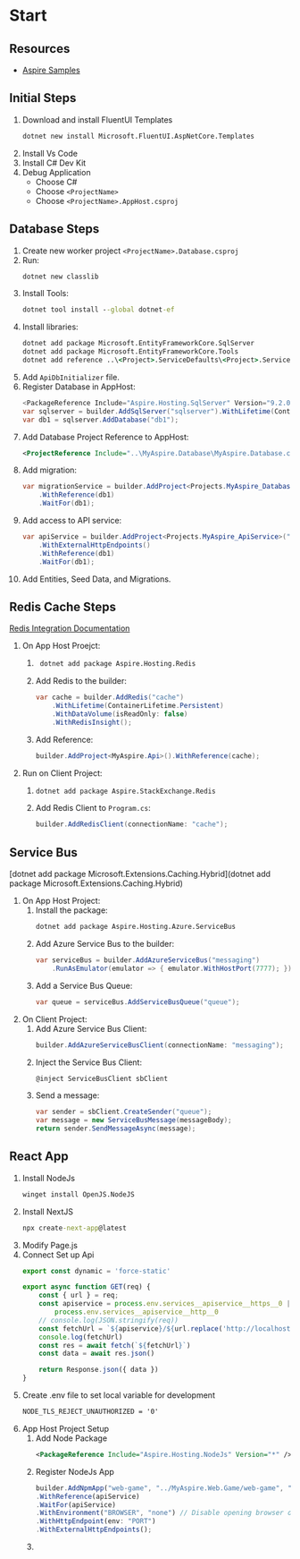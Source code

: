 # Start

## Resources
- [Aspire Samples](https://github.com/dotnet/aspire-samples.git)

## Initial Steps
1. Download and install FluentUI Templates
    ```cmd
    dotnet new install Microsoft.FluentUI.AspNetCore.Templates
    ```
2. Install Vs Code
3. Install C# Dev Kit
4. Debug Application
    - Choose C#
    - Choose `<ProjectName>`
    - Choose `<ProjectName>.AppHost.csproj`

## Database Steps
1. Create new worker project `<ProjectName>.Database.csproj`
2. Run:
    ```cmd
    dotnet new classlib
    ```
3. Install Tools:
    ```cmd
    dotnet tool install --global dotnet-ef
    ```
4. Install libraries:
    ```cmd
    dotnet add package Microsoft.EntityFrameworkCore.SqlServer
    dotnet add package Microsoft.EntityFrameworkCore.Tools
    dotnet add reference ..\<Project>.ServiceDefaults\<Project>.ServiceDefaults.csproj
    ```
5. Add `ApiDbInitializer` file.
6. Register Database in AppHost:
    ```csharp
    <PackageReference Include="Aspire.Hosting.SqlServer" Version="9.2.0" />
    var sqlserver = builder.AddSqlServer("sqlserver").WithLifetime(ContainerLifetime.Persistent);
    var db1 = sqlserver.AddDatabase("db1");
    ```
7. Add Database Project Reference to AppHost:
    ```xml
    <ProjectReference Include="..\MyAspire.Database\MyAspire.Database.csproj" />
    ```
8. Add migration:
    ```csharp
    var migrationService = builder.AddProject<Projects.MyAspire_Database>("migration")
        .WithReference(db1)
        .WaitFor(db1);
    ```
9. Add access to API service:
    ```csharp
    var apiService = builder.AddProject<Projects.MyAspire_ApiService>("apiservice")
        .WithExternalHttpEndpoints()
        .WithReference(db1)
        .WaitFor(db1);
    ```
10. Add Entities, Seed Data, and Migrations.

## Redis Cache Steps
[Redis Integration Documentation](https://learn.microsoft.com/en-us/dotnet/aspire/caching/stackexchange-redis-integration?tabs=dotnet-cli&pivots=redis)

1. On App Host Proejct:
    1. ```cmd
        dotnet add package Aspire.Hosting.Redis
        ```
    2. Add Redis to the builder:
        ```csharp
        var cache = builder.AddRedis("cache")
            .WithLifetime(ContainerLifetime.Persistent)
            .WithDataVolume(isReadOnly: false)
            .WithRedisInsight();
        ```
    3. Add Reference:
        ```csharp
        builder.AddProject<MyAspire.Api>().WithReference(cache);
        ```
2. Run on Client Project:
    1.  ```cmd
        dotnet add package Aspire.StackExchange.Redis
        ```
    2. Add Redis Client to `Program.cs`:
        ```csharp
        builder.AddRedisClient(connectionName: "cache");
        ```

## Service Bus
[dotnet add package Microsoft.Extensions.Caching.Hybrid](dotnet add package Microsoft.Extensions.Caching.Hybrid)

1. On App Host Project:
    1. Install the package:
        ```cmd
        dotnet add package Aspire.Hosting.Azure.ServiceBus
        ```
    2. Add Azure Service Bus to the builder:
        ```csharp
        var serviceBus = builder.AddAzureServiceBus("messaging")
            .RunAsEmulator(emulator => { emulator.WithHostPort(7777); });
        ```
    3. Add a Service Bus Queue:
        ```csharp
        var queue = serviceBus.AddServiceBusQueue("queue");
        ```
2. On Client Project:
    1. Add Azure Service Bus Client:
        ```csharp
        builder.AddAzureServiceBusClient(connectionName: "messaging");
        ```
    2. Inject the Service Bus Client:
        ```csharp
        @inject ServiceBusClient sbClient
        ```
    3. Send a message:
        ```csharp
        var sender = sbClient.CreateSender("queue");
        var message = new ServiceBusMessage(messageBody);
        return sender.SendMessageAsync(message);
        ```

## React App 
1. Install NodeJs
    ```cmd
    winget install OpenJS.NodeJS
    ```
2. Install NextJS
    ```cmd
    npx create-next-app@latest
    ```
3. Modify Page.js
4. Connect Set up Api
    ```javascript
    export const dynamic = 'force-static'

    export async function GET(req) {
        const { url } = req;
        const apiservice = process.env.services__apiservice__https__0 ||
            process.env.services__apiservice__http__0
        // console.log(JSON.stringify(req))
        const fetchUrl = `${apiservice}/${url.replace('http://localhost:3000/api/', '')}`
        console.log(fetchUrl)
        const res = await fetch(`${fetchUrl}`)
        const data = await res.json()

        return Response.json({ data })
    }
    ```
5. Create .env file to set local variable for development 
    ```cmd
    NODE_TLS_REJECT_UNAUTHORIZED = '0'
    ```
6. App Host Project Setup 
    1. Add Node Package 
        ```xml
        <PackageReference Include="Aspire.Hosting.NodeJs" Version="*" />
        ```
    2. Register NodeJs App
        ```javascript
        builder.AddNpmApp("web-game", "../MyAspire.Web.Game/web-game", "dev")
        .WithReference(apiService)
        .WaitFor(apiService)
        .WithEnvironment("BROWSER", "none") // Disable opening browser on npm start
        .WithHttpEndpoint(env: "PORT")
        .WithExternalHttpEndpoints();
        ```
    2. 